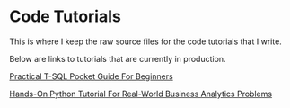 # Code Tutorials

This is where I keep the raw source files for the code tutorials that I write.

Below are links to tutorials that are currently in production.

<a href="https://tutorials.massstreet.net/v/transact-sql">Practical T-SQL Pocket Guide For Beginners</a>

<a href="https://tutorials.massstreet.net/v/python">Hands-On Python Tutorial For Real-World Business Analytics Problems</a>